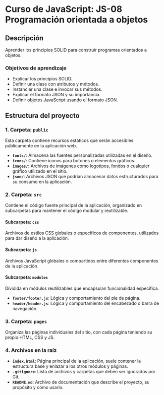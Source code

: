 # Curso de JavaScript: JS-08 Programación orientada a objetos

## Descripción
Aprender los principios SOLID para construir programas orientados a objetos.

### Objetivos de aprendizaje
- Explicar los principios SOLID.
- Definir una clase con atributos y métodos.
- Instanciar una clase e invocar sus métodos.
- Explicar el formato JSON y su importancia.
- Definir objetos JavaScript usando el formato JSON.

## Estructura del proyecto

### 1. Carpeta: `public`
Esta carpeta contiene recursos estáticos que serán accesibles públicamente en la aplicación web.

- **`fonts/`**: Almacena las fuentes personalizadas utilizadas en el diseño.
- **`icons/`**: Contiene íconos para botones o elementos gráficos.
- **`images/`**: Archivos de imágenes como logotipos, fondos o cualquier gráfico utilizado en el sitio.
- **`json/`**: Archivos JSON que podrían almacenar datos estructurados para su consumo en la aplicación.

### 2. Carpeta: `src`
Contiene el código fuente principal de la aplicación, organizado en subcarpetas para mantener el código modular y reutilizable.

#### Subcarpeta: `css`
Archivos de estilos CSS globales o específicos de componentes, utilizados para dar diseño a la aplicación.

#### Subcarpeta: `js`
Archivos JavaScript globales o compartidos entre diferentes componentes de la aplicación.

#### Subcarpeta: `modules`
Dividida en módulos reutilizables que encapsulan funcionalidad específica.

- **`footer/footer.js`**: Lógica y comportamiento del pie de página.
- **`header/header.js`**: Lógica y comportamiento del encabezado o barra de navegación.

### 3. Carpeta: `pages`
Organiza las páginas individuales del sitio, con cada página teniendo su propio HTML, CSS y JS.

### 4. Archivos en la raíz
- **`index.html`**: Página principal de la aplicación, suele contener la estructura base y enlazar a los otros módulos y páginas.
- **`.gitignore`**: Lista de archivos y carpetas que deben ser ignorados por Git.
- **`README.md`**: Archivo de documentación que describe el proyecto, su propósito y cómo usarlo.

